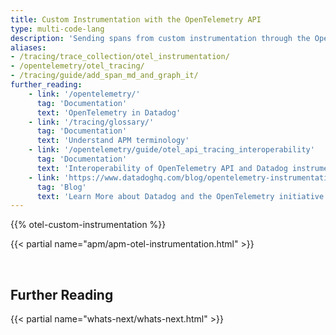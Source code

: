 ```yaml
---
title: Custom Instrumentation with the OpenTelemetry API
type: multi-code-lang
description: 'Sending spans from custom instrumentation through the OpenTelemetry API to the Datadog APM SDKs.'
aliases:
- /tracing/trace_collection/otel_instrumentation/
- /opentelemetry/otel_tracing/
- /tracing/guide/add_span_md_and_graph_it/
further_reading:
    - link: '/opentelemetry/'
      tag: 'Documentation'
      text: 'OpenTelemetry in Datadog'
    - link: '/tracing/glossary/'
      tag: 'Documentation'
      text: 'Understand APM terminology'
    - link: '/opentelemetry/guide/otel_api_tracing_interoperability'
      tag: 'Documentation'
      text: 'Interoperability of OpenTelemetry API and Datadog instrumented traces'
    - link: 'https://www.datadoghq.com/blog/opentelemetry-instrumentation/'
      tag: 'Blog'
      text: 'Learn More about Datadog and the OpenTelemetry initiative'
---
```




{{% otel-custom-instrumentation %}}

{{< partial name="apm/apm-otel-instrumentation.html" >}}


<br>

## Further Reading

{{< partial name="whats-next/whats-next.html" >}}

